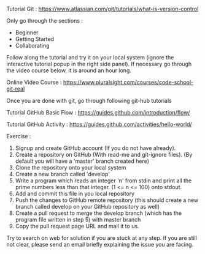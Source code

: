 Tutorial Git : https://www.atlassian.com/git/tutorials/what-is-version-control

Only go through the sections :
* Beginner
* Getting Started
* Collaborating

Follow along the tutorial and try it on your local system (ignore the interactive tutorial popup in the right side panel). If necessary go through the video course below, it is around an hour long.

Online Video Course  : https://www.pluralsight.com/courses/code-school-git-real

Once you are done with git, go through following git-hub tutorials 

Tutorial GitHub Basic Flow : https://guides.github.com/introduction/flow/

Tutorial GitHub Activity : https://guides.github.com/activities/hello-world/

Exercise  : 
1. Signup and create GitHub account (If you do not have already). 
2. Create a repository on GitHub (With read-me and git-ignore files).  (By default you will have a 'master' branch created here)
3. Clone the repository onto your local system
4. Create a new branch called 'develop'
5. Write a program which reads an integer 'n' from stdin and print all the prime numbers less than that integer. (1 <= n <= 100) onto stdout.
6. Add and commit this file in you local repository 
7. Push the changes to GitHub remote repository (this should create a new branch called develop on your GitHub repository as well)
8. Create a pull request to merge the develop branch (which has the program file written in step 5) with master branch
9. Copy the pull request page URL and mail it to us.

Try to search on web for solution if you are stuck at any step. If you are still not clear, please send an email briefly explaining the issue you are facing.

